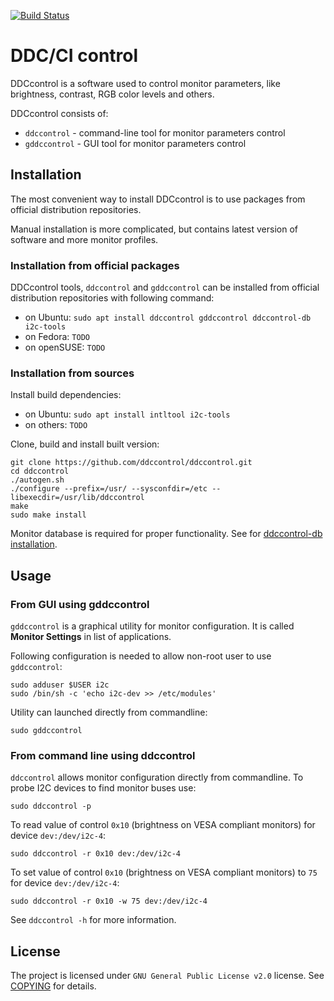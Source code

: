 [![Build Status][travis-badge]][travis]

[travis-badge]: https://travis-ci.org/ddccontrol/ddccontrol.svg?branch=master
[travis]: https://travis-ci.org/ddccontrol/ddccontrol


# DDC/CI control

DDCcontrol is a software used to control monitor parameters, like brightness, contrast, RGB color levels and others.

DDCcontrol consists of:

* `ddccontrol` - command-line tool for monitor parameters control
* `gddccontrol` - GUI tool for monitor parameters control

## Installation

The most convenient way to install DDCcontrol is to use packages from official distribution repositories.

Manual installation is more complicated, but contains latest version of software and more monitor profiles.

### Installation from official packages

DDCcontrol tools, `ddccontrol` and `gddccontrol` can be installed from official distribution repositories with following command:

* on Ubuntu: `sudo apt install ddccontrol gddccontrol ddccontrol-db i2c-tools`
* on Fedora: `TODO`
* on openSUSE: `TODO`

### Installation from sources

Install build dependencies:

* on Ubuntu: `sudo apt install intltool i2c-tools`
* on others: `TODO`

Clone, build and install built version:

```shell
git clone https://github.com/ddccontrol/ddccontrol.git
cd ddccontrol
./autogen.sh
./configure --prefix=/usr/ --sysconfdir=/etc --libexecdir=/usr/lib/ddccontrol
make
sudo make install
```

Monitor database is required for proper functionality. See for [ddccontrol-db installation](https://github.com/ddccontrol/ddccontrol-db#installation).

## Usage

### From GUI using gddccontrol

`gddccontrol` is a graphical utility for monitor configuration. It is called **Monitor Settings** in list of applications.

Following configuration is needed to allow non-root user to use `gddccontrol`:

```shell
sudo adduser $USER i2c
sudo /bin/sh -c 'echo i2c-dev >> /etc/modules'
```

Utility can launched directly from commandline:

```shell
sudo gddccontrol
```

### From command line using ddccontrol

`ddccontrol` allows monitor configuration directly from commandline. To probe I2C devices to find monitor buses use:

```shell
sudo ddccontrol -p
```

To read value of control `0x10` (brightness on VESA compliant monitors) for device `dev:/dev/i2c-4`:

```shell
sudo ddccontrol -r 0x10 dev:/dev/i2c-4
```

To set value of control `0x10` (brightness on VESA compliant monitors) to `75` for device `dev:/dev/i2c-4`:

```shell
sudo ddccontrol -r 0x10 -w 75 dev:/dev/i2c-4
```

See `ddccontrol -h` for more information.

## License

The project is licensed under `GNU General Public License v2.0` license. See [COPYING](COPYING) for details.
